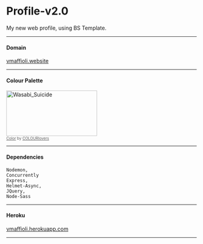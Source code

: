 # Profile-v2.0
My new web profile, using BS Template.

---

#### Domain

<a href="https://vmaffioli.website">vmaffioli.website</a>

---

#### Colour Palette

<a href="https://www.colourlovers.com/palette/482416/Wasabi_Suicide?widths=1" target="_blank"><img src="https://www.colourlovers.com/images/badges/pw/482/482416_Wasabi_Suicide.png" style="width: 240px; height: 120px; border: 0 none;" alt="Wasabi_Suicide" /></a><br /><span style="font-size: 10px; color: #5e5e5e;"><a href="//www.colourlovers.com/color" target="_blank" style="font-size: 10px; color: #5e5e5e;">Color</a> by <a href="//www.colourlovers.com/" target="_blank" style="font-size: 10px; color: #5e5e5e;">COLOURlovers</a></span>

---

#### Dependencies

    Nodemon,
    Concurrently
    Express,
    Helmet-Async,
    JQuery,
    Node-Sass

---

#### Heroku

<a href="https://vmaffioli.herokuapp.com">vmaffioli.herokuapp.com</a>

---





